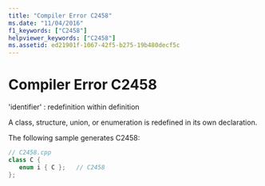 ```yaml
---
title: "Compiler Error C2458"
ms.date: "11/04/2016"
f1_keywords: ["C2458"]
helpviewer_keywords: ["C2458"]
ms.assetid: ed21901f-1067-42f5-b275-19b480decf5c
---
```

# Compiler Error C2458

'identifier' : redefinition within definition

A class, structure, union, or enumeration is redefined in its own declaration.

The following sample generates C2458:

```cpp
// C2458.cpp
class C {
   enum i { C };   // C2458
};
```
